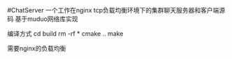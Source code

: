#ChatServer 一个工作在nginx tcp负载均衡环境下的集群聊天服务器和客户端源码 基于muduo网络库实现

编译方式 cd build rm -rf * cmake .. make

需要nginx的负载均衡
